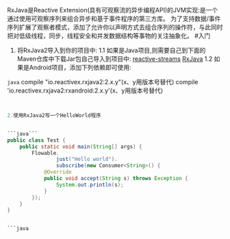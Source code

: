 RxJava是Reactive Extension(具有可观察流的异步编程API)的JVM实现:是一个通过使用可观察序列来组合异步和基于事件程序的第三方库。
为了支持数据/事件序列扩展了观察者模式，添加了允许你以声明方式去组合序列的操作符，与此同时把对低级线程，同步，线程安全和并发数据结构等事物的关注抽象化。
#入门
1. 将RxJava2导入到你的项目中:
1.1 如果是Java项目,则需要自己到下面的Maven仓库中下载Jar包自己导入到项目中:
[reactive-streams](https://mvnrepository.com/artifact/org.reactivestreams/reactive-streams/1.0.0)
[RxJava](https://mvnrepository.com/artifact/io.reactivex.rxjava2/rxjava/2.1.0)
1.2 如果是Android项目，添加下列依赖即可使用:


```java```
compile "io.reactivex.rxjava2:2.x.y"(x、y用版本号替代)
compile 'io.reactivex.rxjava2:rxandroid:2.x.y'(x、y用版本号替代)

```java


2.使用RxJava2写一个HelloWorld程序


```java```
public class Test {
    public static void main(String[] args) {
        Flowable.
                just("Hello world").
                subscribe(new Consumer<String>() {
            @Override
            public void accept(String s) throws Exception {
                System.out.println(s);
            }
        });
    }
}


```java




